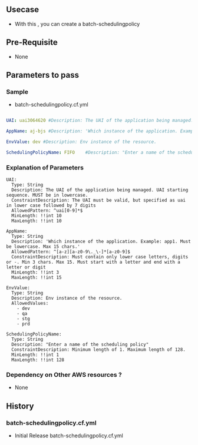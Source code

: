 ## Usecase 
- With this , you can create a batch-schedulingpolicy

## Pre-Requisite
<!-- -   This template will only work in the LZ-Connected Account -->
- None

## Parameters to pass 

### Sample 
- batch-schedulingpolicy.cf.yml
```yaml

UAI: uai3064620 #Description: The UAI of the application being managed. UAI starting sequence. MUST be in lowercase.

AppName: aj-bjs #Description: 'Which instance of the application. Example: app1. Must be lowercase. Max 15 chars.'

EnvValue: dev #Description: Env instance of the resource.

SchedulingPolicyName: FIFO    #Description: "Enter a name of the scheduling policy"

```
### Explanation of Parameters
```
UAI:
  Type: String
  Description: The UAI of the application being managed. UAI starting sequence. MUST be in lowercase.
  ConstraintDescription: The UAI must be valid, but specified as uai in lower case followed by 7 digits
  AllowedPattern: ^uai[0-9]*$
  MinLength: !!int 10
  MaxLength: !!int 10    
  
AppName:
  Type: String
  Description: 'Which instance of the application. Example: app1. Must be lowercase. Max 15 chars.'
  AllowedPattern: ^[a-z][a-z0-9\._\-]*[a-z0-9]$
  ConstraintDescription: Must contain only lower case letters, digits or -. Min 3 chars. Max 15. Must start with a letter and end with a letter or digit
  MinLength: !!int 3
  MaxLength: !!int 15   
  
EnvValue:
  Type: String
  Description: Env instance of the resource.  
  AllowedValues:
    - dev
    - qa
    - stg
    - prd
    
SchedulingPolicyName:
  Type: String
  Description: "Enter a name of the scheduling policy"
  ConstraintDescription: Minimum length of 1. Maximum length of 128.
  MinLength: !!int 1
  MaxLength: !!int 128   
```
### Dependency on Other AWS resources ?
-   None 

## History

### batch-schedulingpolicy.cf.yml
- Initial Release batch-schedulingpolicy.cf.yml

   
